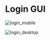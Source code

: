# Login GUI

![login_mobile](https://user-images.githubusercontent.com/47132583/202993402-dad8771a-ae17-4c4d-92e6-0b402343aafa.png)

![login_desktop](https://user-images.githubusercontent.com/47132583/202993412-980b3da2-e412-4f84-9ec6-5ca4cdda7736.png)
